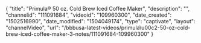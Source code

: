{
    "title": "Primula&reg; 50 oz. Cold Brew Iced Coffee Maker",
    "description": "",
    "channelid": "111091684",
    "videoid": "109960300",
    "date_created": "1502516990",
    "date_modified": "1504049174",
    "type": "captivate",
    "layout": "channelVideo",
    "url": "\/bbbusa-latest-videos\/primula\u00c2-50-oz-cold-brew-iced-coffee-maker-3-notes\/111091684-109960300"
}